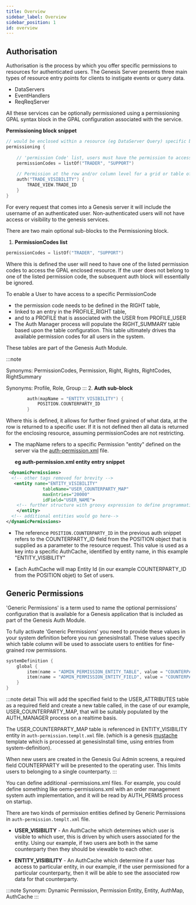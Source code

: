 ```yaml
---
title: Overview
sidebar_label: Overview
sidebar_position: 1
id: overview
---
```


## Authorisation
Authorisation is the process by which you offer specific permissions to resources for authenticated users. 
The Genesis Server presents three main types of resource entry points for clients to instigate events or query data.

- DataServers  
- EventHandlers  
- ReqReqServer

All these services can be optionally permissioned using a permissioning GPAL syntax block in the GPAL configuration associated with the service. 

**Permissioning block snippet**
```kotlin
// would be enclosed within a resource (eg DataServer Query) specific block
permissioning {
    
    // 'permission Code' list, users must have the permission to access the enclosing resource
    permissionCodes = listOf("TRADER", "SUPPORT")
    
    // Permission at the row and/or column level for a grid or table of data
    auth("TRADE_VISIBILITY") {
        TRADE_VIEW.TRADE_ID
    }
}
```

For every request that comes into a Genesis server it will include the username of an authenticated user. 
Non-authenticated users will not have access or visibility to the genesis services.

There are two main optional sub-blocks to the Permissioning block.

1. **PermissionCodes list**
```kotlin
permissionCodes = listOf("TRADER", "SUPPORT")
```

  Where this is defined the user will need to have one of the listed permission codes to access the GPAL enclosed resource. 
  If the user does not belong to one of the listed permission code, the subsequent auth block will essentially be ignored.

  To enable a User to have access to a specific PermissionCode

  - the permission code needs to be defined in the RIGHT table,
  - linked to an entry in the PROFILE_RIGHT table,
  - and to a PROFILE that is associated with the USER from PROFILE_USER
  - The Auth Manager process will populate the RIGHT_SUMMARY table based upon the table configuration. This table ultimately drives  tha available permission codes for all users in the system. 
  
  These tables are part of the Genesis Auth Module.

:::note

  Synonyms: PermissionCodes, Permission, Right, Rights, RightCodes, RightSummary

  Synonyms: Profile, Role, Group
:::
2. **Auth sub-block**
 
```kotlin
        auth(mapName = "ENTITY_VISIBILITY") {
            POSITION.COUNTERPARTY_ID
        }
```

Where this is defined, it allows for further fined grained of what data, at the row is returned to a specific user. 
If it is not defined then all data is returned for the enclosing resource, assuming permissionCodes are not restricting.

- The mapName refers to a specific Permission "entity" defined on the server via the [auth-permission.xml](/platform-reference/authentication-and-authorisation/authorisation#defining-a-permission-rule) file.

  **eg auth-permission.xml entity entry snippet**
```xml
 <dynamicPermissions>
  <!-- other tags removed for brevity -->
   <entity name="ENTITY_VISIBILITY"
              tableName="USER_COUNTERPARTY_MAP"
              maxEntries="20000"
              idField="USER_NAME">
    <!-- further structure with groovy expression to define programmatic control and define an AuthMap -->
    </entity>
  <!-- additional entities would go here-->
</dynamicPermissions>
```
- The reference ```POSITION.COUNTERPARTY_ID``` in the previous auth snippet refers to the COUNTERPARTY_ID field from the POSITION object that is supplied as a parameter to the resource request. 
This value is used as a key into a specific AuthCache, identified by entity name, in this example "ENTITY_VISIBILITY"

- Each AuthCache will map Entity Id (in our example COUNTERPARTY_ID from the POSITION objet)  to Set of users.

## Generic Permissions

'Generic Permissions' is a term used to name the optional permissions' configuration that is available for a Genesis application 
that is included as part of the Genesis Auth Module.

To fully activate 'Generic Permissions' you need to provide these values in your system definition before you run genesisInstall.
These values specify which table column will be used to associate users to entities for fine-grained row permissions.


```kotlin
systemDefinition {
    global {
        item(name = "ADMIN_PERMISSION_ENTITY_TABLE", value = "COUNTERPARTY")
        item(name = "ADMIN_PERMISSION_ENTITY_FIELD", value = "COUNTERPARTY_ID")
    }
}
```

:::note detail
This will add the specified field to the USER_ATTRIBUTES table as a required field and create a new table called, in the case of our example, USER_COUNTERPARTY_MAP,
that will be suitably populated by the AUTH_MANAGER process on a realtime basis. 

The USER_COUNTERPARTY_MAP table is referenced in ENTITY_VISIBILITY entity in ```auth-permission.templt.xml``` file. (which is a genesis [mustache](https://en.wikipedia.org/wiki/Mustache_(template_system))
template which is processed at genesisInstall time, using entries from system-definition).

When new users are created in the Genesis Gui Admin screens, a required field COUNTERPARTY will be presented to the operating user. This limits users to belonging to a single counterparty.
:::

You can define additional -permissions.xml files. For example, you could define something like oems-permissions.xml with 
an order management system auth implementation, and it will be read by AUTH_PERMS process on startup.

There are two kinds of permission entities defined by Generic Permissions in ```auth-permission.templt.xml``` file.

- **USER_VISIBILITY** - An AuthCache which determines which user is visible to which user, this is driven by which users associated for the entity. Using our example, if two users are both in the same counterparty then they should be viewable to each other.

- **ENTITY_VISIBILITY** - An AuthCache which determine if a user has access to particular entity, in our example, if the user permissioned for a particular counterparty, then it will be able to see the associated row data for that counterparty.



:::note
Synonym: Dynamic Permission, Permission Entity, Entity, AuthMap, AuthCache
:::